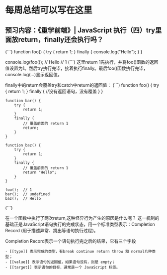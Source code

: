 # 每周总结可以写在这里

## 预习内容：《重学前端》| JavaScript 执行（四）try里面放return，finally还会执行吗？

(```)
  function foo() {
      try {
          return 1;
      }
      finally {
          console.log("Hello");
      }
  }

  console.log(foo());
  // Hello
  // 1
(```)
这里return 1先执行，并将foo()函数的返回值设置为1。然后try执行完毕，接着执行finally。最后foo()函数执行完毕，console.log(...)显示返回值。


finally中的return会覆盖try和catch中return的返回值：
(```)
    function foo() {
        try {
            return 1;
        }
        finally {
            //没有返回语句，没有覆盖
        }
    }

    function bar() {
        try {
            return 1;
        }
        finally {
            // 覆盖前面的 return 1
            return;
        }
    }

    function baz() {
        try {
            return 1;
        }
        finally {
            // 覆盖前面的 return 1
            return "Hello";
        }
    }

    foo();  // 1
    bar();  // undefined
    baz();  // Hello
(```)


在一个函数中执行了两次return,这种怪异行为产生的原因是什么呢？
这一机制的基础正是JavaScript语句执行的完成状态，用一个标准类型表示：Completion Record (用于描述异常、跳出等语句执行过程)。

Completion Record表示一个语句执行完之后的结果，它有三个字段

    - [[type]] 表示完成的类型，有break continue return throw 和 normal几种类型；
    - [[value]] 表示语句的返回值，如果语句没有，则是 empty；
    - [[target]] 表示语句的目标，通常是一个 JavaScript 标签。